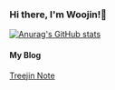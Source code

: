 ### Hi there, I'm Woojin!👋

[![Anurag's GitHub stats](https://github-readme-stats.vercel.app/api?username=NamWoojin&theme=dracula&show_icons=true)](https://github.com/anuraghazra/github-readme-stats)

#### My Blog
[Treejin Note](https://treejin1771.tistory.com/)
